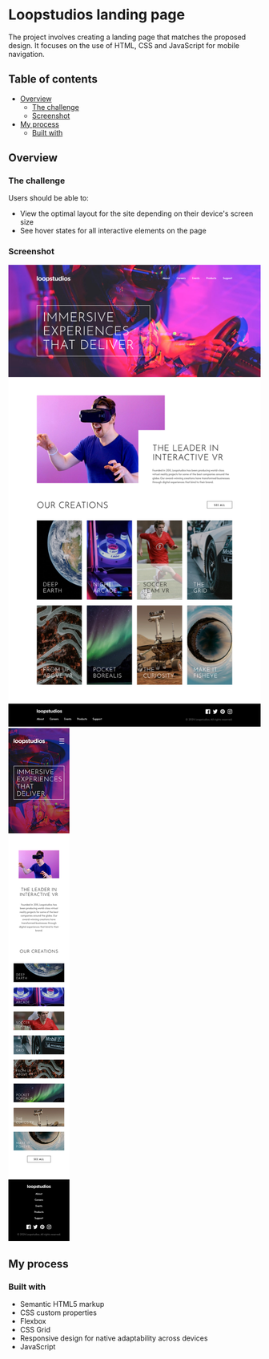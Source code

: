 # Loopstudios landing page 

The project involves creating a landing page that matches the proposed design. It focuses on the use of HTML, CSS and JavaScript for mobile navigation.

## Table of contents

- [Overview](#overview)
  - [The challenge](#the-challenge)
  - [Screenshot](#screenshot)
- [My process](#my-process)
  - [Built with](#built-with)

## Overview

### The challenge

Users should be able to:

- View the optimal layout for the site depending on their device's screen size
- See hover states for all interactive elements on the page

### Screenshot

![](./screenshots/screenshot_loopstudios_desktop.png)
![](./screenshots/screenshot_loopstudios_mobile.png)

## My process

### Built with

- Semantic HTML5 markup
- CSS custom properties
- Flexbox
- CSS Grid
- Responsive design for native adaptability across devices
- JavaScript
